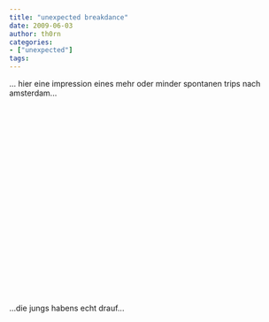 ```yaml
---
title: "unexpected breakdance"
date: 2009-06-03
author: th0rn
categories:
- ["unexpected"]
tags:
---
```

... hier eine impression eines mehr oder minder spontanen trips nach amsterdam...

<object width="425" height="344"><param name="movie" value="http://www.youtube.com/v/hy_jUBGXmvY&hl=de&fs=1"></param><param name="allowFullScreen" value="true"></param><param name="allowscriptaccess" value="always"></param><embed src="http://www.youtube.com/v/hy_jUBGXmvY&hl=de&fs=1" type="application/x-shockwave-flash" allowscriptaccess="always" allowfullscreen="true" width="425" height="344"></embed></object>

...die jungs habens echt drauf...